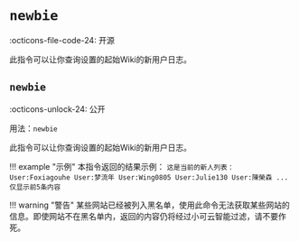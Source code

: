 
# `newbie`

:octicons-file-code-24: 开源

此指令可以让你查询设置的起始Wiki的新用户日志。

## `newbie`
:octicons-unlock-24: 公开

用法：`newbie`

此指令可以让你查询设置的起始Wiki的新用户日志。

!!! example "示例"
    本指令返回的结果示例：
    ```
    这是当前的新人列表：
    User:Foxiagouhe
    User:梦流年
    User:Wing0805
    User:Julie130
    User:陳榮森
    ...仅显示前5条内容
    ```

!!! warning "警告"
    某些网站已经被列入黑名单，使用此命令无法获取某些网站的信息。即使网站不在黑名单内，返回的内容仍将经过小可云智能过滤，请不要作死。
